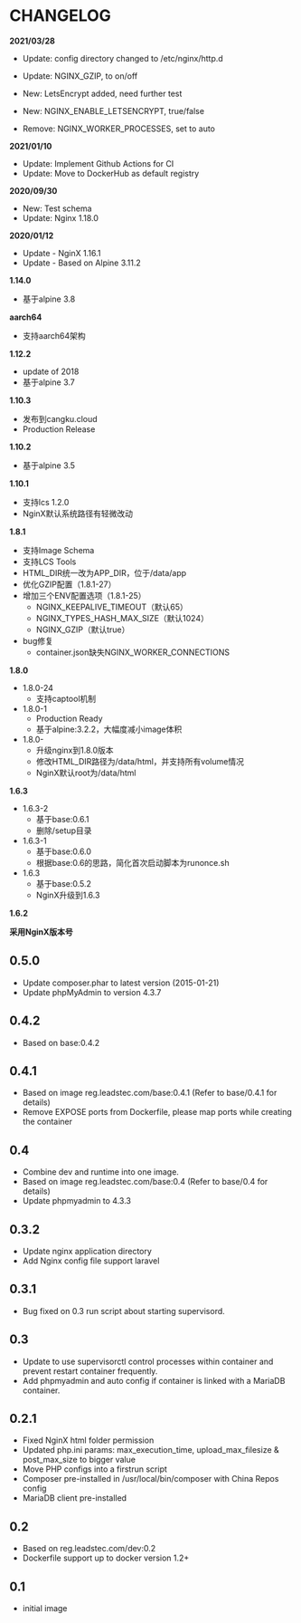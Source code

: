 # CHANGELOG

**2021/03/28**
* Update: config directory changed to /etc/nginx/http.d
* Update: NGINX_GZIP, to on/off
* New: LetsEncrypt added, need further test
* New: NGINX_ENABLE_LETSENCRYPT, true/false

* Remove: NGINX_WORKER_PROCESSES, set to auto

**2021/01/10**
* Update: Implement Github Actions for CI
* Update: Move to DockerHub as default registry

**2020/09/30**
* New: Test schema
* Update: Nginx 1.18.0

**2020/01/12**
* Update - NginX 1.16.1
* Update - Based on Alpine 3.11.2

**1.14.0**
* 基于alpine 3.8

**aarch64**
* 支持aarch64架构

**1.12.2**
* update of 2018
* 基于alpine 3.7

**1.10.3**
* 发布到cangku.cloud
* Production Release

**1.10.2**

* 基于alpine 3.5

**1.10.1**

* 支持lcs 1.2.0
* NginX默认系统路径有轻微改动

**1.8.1**

* 支持Image Schema
* 支持LCS Tools
* HTML_DIR统一改为APP_DIR，位于/data/app
* 优化GZIP配置（1.8.1-27）
* 增加三个ENV配置选项（1.8.1-25）
    - NGINX_KEEPALIVE_TIMEOUT（默认65）
    - NGINX_TYPES_HASH_MAX_SIZE（默认1024）
    - NGINX_GZIP（默认true）
* bug修复
    - container.json缺失NGINX_WORKER_CONNECTIONS

**1.8.0**

* 1.8.0-24
    - 支持captool机制
* 1.8.0-1
    - Production Ready
    - 基于alpine:3.2.2，大幅度减小image体积
* 1.8.0-
    - 升级nginx到1.8.0版本
    - 修改HTML_DIR路径为/data/html，并支持所有volume情况
    - NginX默认root为/data/html

**1.6.3**

* 1.6.3-2
    - 基于base:0.6.1
    - 删除/setup目录
* 1.6.3-1
    - 基于base:0.6.0
    - 根据base:0.6的思路，简化首次启动脚本为runonce.sh
* 1.6.3
    - 基于base:0.5.2
    - NginX升级到1.6.3

**1.6.2**

**采用NginX版本号**

## 0.5.0

* Update composer.phar to latest version (2015-01-21)
* Update phpMyAdmin to version 4.3.7

## 0.4.2

* Based on base:0.4.2

## 0.4.1

* Based on image reg.leadstec.com/base:0.4.1 (Refer to base/0.4.1 for details)
* Remove EXPOSE ports from Dockerfile, please map ports while creating the container

## 0.4

* Combine dev and runtime into one image.
* Based on image reg.leadstec.com/base:0.4 (Refer to base/0.4 for details)
* Update phpmyadmin to 4.3.3

## 0.3.2

* Update nginx application directory
* Add Nginx config file support laravel

## 0.3.1

* Bug fixed on 0.3 run script about starting supervisord.

## 0.3

* Update to use supervisorctl control processes within container and prevent restart container frequently.
* Add phpmyadmin and auto config if container is linked with a MariaDB container.

## 0.2.1

* Fixed NginX html folder permission
* Updated php.ini params: max_execution_time, upload_max_filesize & post_max_size to bigger value
* Move PHP configs into a firstrun script
* Composer pre-installed in /usr/local/bin/composer with China Repos config
* MariaDB client pre-installed

## 0.2

* Based on reg.leadstec.com/dev:0.2
* Dockerfile support up to docker version 1.2+

## 0.1

* initial image
